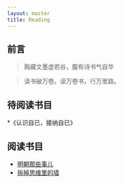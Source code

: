 ```yaml
---
layout: master
title: Reading
---
```


## 前言

> 胸藏文墨虚若谷，腹有诗书气自华

> 读书破万卷。读万卷书，行万里路。


## 待阅读书目

*《认识自已，接纳自已》

## 阅读书目

* [明朝那些事儿](mingchaonaxieshier.html)
* [拆掉思维里的墙](teardown-thewall-inmind.html)

